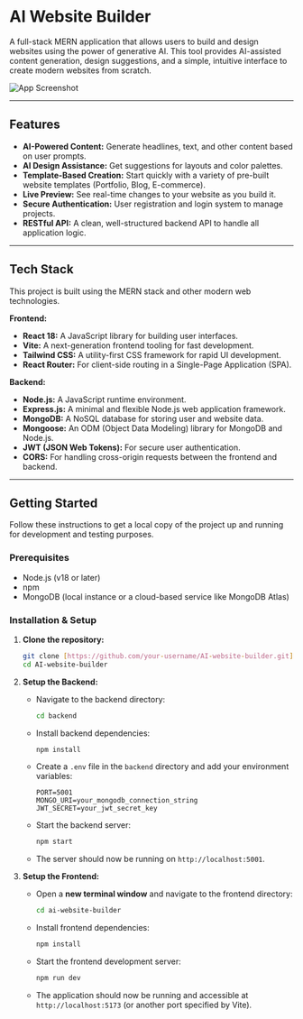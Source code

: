 # AI Website Builder

A full-stack MERN application that allows users to build and design websites using the power of generative AI. This tool provides AI-assisted content generation, design suggestions, and a simple, intuitive interface to create modern websites from scratch.

![App Screenshot](src/assets/main.png)

---

## Features

-   **AI-Powered Content:** Generate headlines, text, and other content based on user prompts.
-   **AI Design Assistance:** Get suggestions for layouts and color palettes.
-   **Template-Based Creation:** Start quickly with a variety of pre-built website templates (Portfolio, Blog, E-commerce).
-   **Live Preview:** See real-time changes to your website as you build it.
-   **Secure Authentication:** User registration and login system to manage projects.
-   **RESTful API:** A clean, well-structured backend API to handle all application logic.

---

## Tech Stack

This project is built using the MERN stack and other modern web technologies.

**Frontend:**
-   **React 18:** A JavaScript library for building user interfaces.
-   **Vite:** A next-generation frontend tooling for fast development.
-   **Tailwind CSS:** A utility-first CSS framework for rapid UI development.
-   **React Router:** For client-side routing in a Single-Page Application (SPA).

**Backend:**
-   **Node.js:** A JavaScript runtime environment.
-   **Express.js:** A minimal and flexible Node.js web application framework.
-   **MongoDB:** A NoSQL database for storing user and website data.
-   **Mongoose:** An ODM (Object Data Modeling) library for MongoDB and Node.js.
-   **JWT (JSON Web Tokens):** For secure user authentication.
-   **CORS:** For handling cross-origin requests between the frontend and backend.

---

## Getting Started

Follow these instructions to get a local copy of the project up and running for development and testing purposes.

### Prerequisites

-   Node.js (v18 or later)
-   npm
-   MongoDB (local instance or a cloud-based service like MongoDB Atlas)

### Installation & Setup

1.  **Clone the repository:**
    ```sh
    git clone [https://github.com/your-username/AI-website-builder.git](https://github.com/your-username/AI-website-builder.git)
    cd AI-website-builder
    ```

2.  **Setup the Backend:**
    -   Navigate to the backend directory:
        ```sh
        cd backend
        ```
    -   Install backend dependencies:
        ```sh
        npm install
        ```
    -   Create a `.env` file in the `backend` directory and add your environment variables:
        ```env
        PORT=5001
        MONGO_URI=your_mongodb_connection_string
        JWT_SECRET=your_jwt_secret_key
        ```
    -   Start the backend server:
        ```sh
        npm start
        ```
    -   The server should now be running on `http://localhost:5001`.

3.  **Setup the Frontend:**
    -   Open a **new terminal window** and navigate to the frontend directory:
        ```sh
        cd ai-website-builder
        ```
    -   Install frontend dependencies:
        ```sh
        npm install
        ```
    -   Start the frontend development server:
        ```sh
        npm run dev
        ```
    -   The application should now be running and accessible at `http://localhost:5173` (or another port specified by Vite).